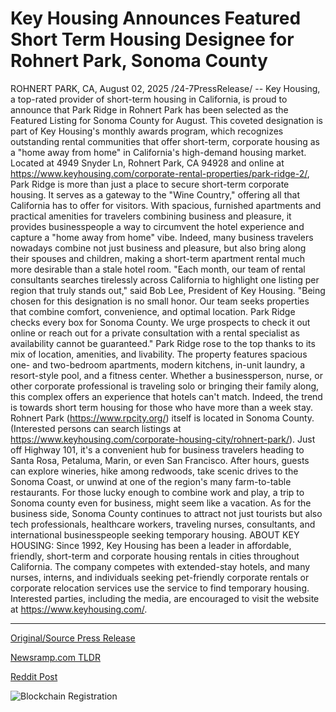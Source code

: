 # Key Housing Announces Featured Short Term Housing Designee for Rohnert Park, Sonoma County

ROHNERT PARK, CA, August 02, 2025 /24-7PressRelease/ -- Key Housing, a top-rated provider of short-term housing in California, is proud to announce that Park Ridge in Rohnert Park has been selected as the Featured Listing for Sonoma County for August. This coveted designation is part of Key Housing's monthly awards program, which recognizes outstanding rental communities that offer short-term, corporate housing as a "home away from home" in California's high-demand housing market.  Located at 4949 Snyder Ln, Rohnert Park, CA 94928 and online at https://www.keyhousing.com/corporate-rental-properties/park-ridge-2/, Park Ridge is more than just a place to secure short-term corporate housing. It serves as a gateway to the "Wine Country," offering all that California has to offer for visitors. With spacious, furnished apartments and practical amenities for travelers combining business and pleasure, it provides businesspeople a way to circumvent the hotel experience and capture a "home away from home" vibe. Indeed, many business travelers nowadays combine not just business and pleasure, but also bring along their spouses and children, making a short-term apartment rental much more desirable than a stale hotel room.  "Each month, our team of rental consultants searches tirelessly across California to highlight one listing per region that truly stands out," said Bob Lee, President of Key Housing. "Being chosen for this designation is no small honor. Our team seeks properties that combine comfort, convenience, and optimal location. Park Ridge checks every box for Sonoma County. We urge prospects to check it out online or reach out for a private consultation with a rental specialist as availability cannot be guaranteed."  Park Ridge rose to the top thanks to its mix of location, amenities, and livability. The property features spacious one- and two-bedroom apartments, modern kitchens, in-unit laundry, a resort-style pool, and a fitness center. Whether a businessperson, nurse, or other corporate professional is traveling solo or bringing their family along, this complex offers an experience that hotels can't match. Indeed, the trend is towards short term housing for those who have more than a week stay.  Rohnert Park (https://www.rpcity.org/) itself is located in Sonoma County. (Interested persons can search listings at https://www.keyhousing.com/corporate-housing-city/rohnert-park/). Just off Highway 101, it's a convenient hub for business travelers heading to Santa Rosa, Petaluma, Marin, or even San Francisco. After hours, guests can explore wineries, hike among redwoods, take scenic drives to the Sonoma Coast, or unwind at one of the region's many farm-to-table restaurants. For those lucky enough to combine work and play, a trip to Sonoma county even for business, might seem like a vacation.  As for the business side, Sonoma County continues to attract not just tourists but also tech professionals, healthcare workers, traveling nurses, consultants, and international businesspeople seeking temporary housing.  ABOUT KEY HOUSING:  Since 1992, Key Housing has been a leader in affordable, friendly, short-term and corporate housing rentals in cities throughout California. The company competes with extended-stay hotels, and many nurses, interns, and individuals seeking pet-friendly corporate rentals or corporate relocation services use the service to find temporary housing. Interested parties, including the media, are encouraged to visit the website at https://www.keyhousing.com/. 

---

[Original/Source Press Release](https://www.24-7pressrelease.com/press-release/525506/key-housing-announces-featured-short-term-housing-designee-for-rohnert-park-sonoma-county)
                    

[Newsramp.com TLDR](https://newsramp.com/curated-news/park-ridge-named-sonoma-county-s-featured-short-term-housing-by-key-housing/22b44b55bbbe10b92e479364eb08ce59) 

 



[Reddit Post](https://www.reddit.com/r/TravelAndLeisureNews/comments/1mfkg7h/park_ridge_named_sonoma_countys_featured/) 



![Blockchain Registration](https://cdn.newsramp.app/24-7PressRelease/qrcode/258/2/hike1_Dh.webp)